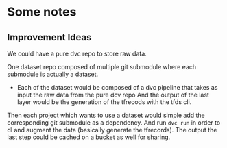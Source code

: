 
# Some notes

## Improvement Ideas

We could have a pure dvc repo to store raw data.

One dataset repo composed of multiple git submodule where each submodule is actually a dataset.

   - Each of the dataset would be composed of a dvc pipeline that takes as input the raw data from the pure dcv repo
   And the output of the last layer would be the generation of the tfrecods with the tfds cli.


Then each project which wants to use a dataset would simple add the corresponding git submodule as a dependency. And run `dvc run` in order to dl and augment the data (basically generate the tfrecords). The output the last step could be cached on a bucket as well for sharing.